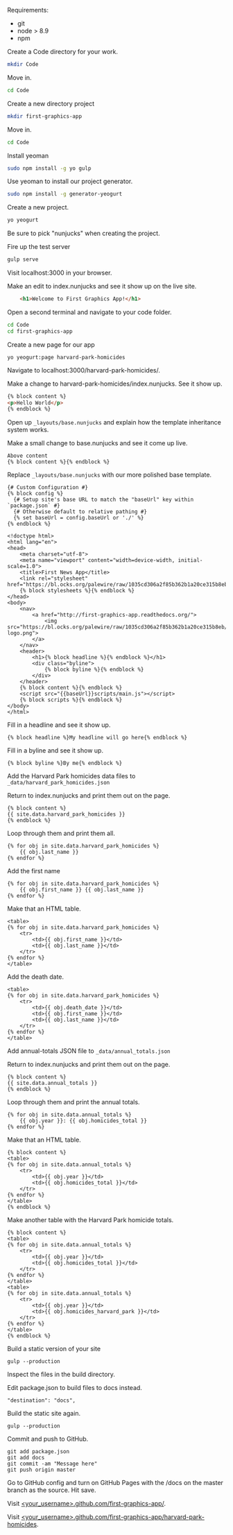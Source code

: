 Requirements:

* git
* node > 8.9
* npm

Create a Code directory for your work.

```bash
mkdir Code
```

Move in.

```bash
cd Code
```

Create a new directory project

```bash
mkdir first-graphics-app
```

Move in.

```bash
cd Code
```

Install yeoman

```bash
sudo npm install -g yo gulp
```

Use yeoman to install our project generator.

```bash
sudo npm install -g generator-yeogurt
```

Create a new project.

```bash
yo yeogurt
```

Be sure to pick "nunjucks" when creating the project.

Fire up the test server

```bash
gulp serve
```

Visit localhost:3000 in your browser.

Make an edit to index.nunjucks and see it show up on the live site.

```html
    <h1>Welcome to First Graphics App!</h1>
```

Open a second terminal and navigate to your code folder.

```bash
cd Code
cd first-graphics-app
```

Create a new page for our app

```
yo yeogurt:page harvard-park-homicides
```

Navigate to localhost:3000/harvard-park-homicides/.

Make a change to harvard-park-homicides/index.nunjucks. See it show up.

```html
{% block content %}
<p>Hello World</p>
{% endblock %}
```

Open up `_layouts/base.nunjucks` and explain how the template inheritance system works.

Make a small change to base.nunjucks and see it come up live.

```
Above content
{% block content %}{% endblock %}
```

Replace `_layouts/base.nunjucks` with our more polished base template.

```nunjucks
{# Custom Configuration #}
{% block config %}
  {# Setup site's base URL to match the "baseUrl" key within `package.json` #}
  {# Otherwise default to relative pathing #}
  {% set baseUrl = config.baseUrl or './' %}
{% endblock %}

<!doctype html>
<html lang="en">
<head>
    <meta charset="utf-8">
    <meta name="viewport" content="width=device-width, initial-scale=1.0">
    <title>First News App</title>
    <link rel="stylesheet" href="https://bl.ocks.org/palewire/raw/1035cd306a2f85b362b1a20ce315b8eb/base.css">
    {% block stylesheets %}{% endblock %}
</head>
<body>
    <nav>
        <a href="http://first-graphics-app.readthedocs.org/">
            <img src="https://bl.ocks.org/palewire/raw/1035cd306a2f85b362b1a20ce315b8eb/ire-logo.png">
        </a>
    </nav>
    <header>
        <h1>{% block headline %}{% endblock %}</h1>
        <div class="byline">
            {% block byline %}{% endblock %}
        </div>
    </header>
    {% block content %}{% endblock %}
    <script src="{{baseUrl}}scripts/main.js"></script>
    {% block scripts %}{% endblock %}
</body>
</html>
```

Fill in a headline and see it show up.

```
{% block headline %}My headline will go here{% endblock %}
```

Fill in a byline and see it show up.

```
{% block byline %}By me{% endblock %}
```

Add the Harvard Park homicides data files to `_data/harvard_park_homicides.json`

Return to index.nunjucks and print them out on the page.

```
{% block content %}
{{ site.data.harvard_park_homicides }}
{% endblock %}
```

Loop through them and print them all.

```
{% for obj in site.data.harvard_park_homicides %}
    {{ obj.last_name }}
{% endfor %}
```

Add the first name

```
{% for obj in site.data.harvard_park_homicides %}
    {{ obj.first_name }} {{ obj.last_name }}
{% endfor %}
```

Make that an HTML table.

```
<table>
{% for obj in site.data.harvard_park_homicides %}
    <tr>
        <td>{{ obj.first_name }}</td>
        <td>{{ obj.last_name }}</td>
    </tr>
{% endfor %}
</table>
```

Add the death date.

```
<table>
{% for obj in site.data.harvard_park_homicides %}
    <tr>
        <td>{{ obj.death_date }}</td>
        <td>{{ obj.first_name }}</td>
        <td>{{ obj.last_name }}</td>
    </tr>
{% endfor %}
</table>
```

Add annual-totals JSON file to `_data/annual_totals.json`

Return to index.nunjucks and print them out on the page.

```
{% block content %}
{{ site.data.annual_totals }}
{% endblock %}
```

Loop through them and print the annual totals.

```
{% for obj in site.data.annual_totals %}
    {{ obj.year }}: {{ obj.homicides_total }}
{% endfor %}
```

Make that an HTML table.

```
{% block content %}
<table>
{% for obj in site.data.annual_totals %}
    <tr>
        <td>{{ obj.year }}</td>
        <td>{{ obj.homicides_total }}</td>
    </tr>
{% endfor %}
</table>
{% endblock %}
```

Make another table with the Harvard Park homicide totals.

```
{% block content %}
<table>
{% for obj in site.data.annual_totals %}
    <tr>
        <td>{{ obj.year }}</td>
        <td>{{ obj.homicides_total }}</td>
    </tr>
{% endfor %}
</table>
<table>
{% for obj in site.data.annual_totals %}
    <tr>
        <td>{{ obj.year }}</td>
        <td>{{ obj.homicides_harvard_park }}</td>
    </tr>
{% endfor %}
</table>
{% endblock %}
```

Build a static version of your site

```
gulp --production
```

Inspect the files in the build directory.

Edit package.json to build files to docs instead.

```
"destination": "docs",
```

Build the static site again.

```
gulp --production
```

Commit and push to GitHub.

```
git add package.json
git add docs
git commit -am "Message here"
git push origin master
```

Go to GitHub config and turn on GitHub Pages with the /docs on the master branch as the source. Hit save.

Visit [<your_username>.github.com/first-graphics-app/](https://ireapps.github.io/first-graphics-app/).

Visit [<your_username>.github.com/first-graphics-app/harvard-park-homicides](https://ireapps.github.io/first-graphics-app/harvard-park-homicides/).
